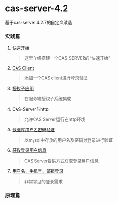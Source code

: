 # cas-server-4.2
基于cas-server 4.2.7的自定义改造

### 实践篇
1. [快速开始](/docs/快速开始.md)
    > 这里介绍搭建一个CAS-SERVER的“快速开始”
2. [CAS Client](/docs/CAS-Client.md)
    > 添加一个CAS client进行登录验证
3. [授权子应用](/docs/授权子应用.md)
    > 在服务端授权子系统集成
4. [CAS-Server与http](/docs/CAS-Server与http.md)
    > 允许CAS Server运行在http环境
5. [数据库用户名密码验证](/docs/数据库用户名密码验证.md)
    > 以mysql中存放的用户名及密码对登录进行验证
6. [获取登录用户信息](/docs/获取登录用户信息.md)
    > CAS Server提供方式获取登录用户信息
6. [用户名、手机号、邮箱登录](/docs/用户名、手机号、邮箱登录.md)
    > 非常常见的登录需求
    
### 原理篇